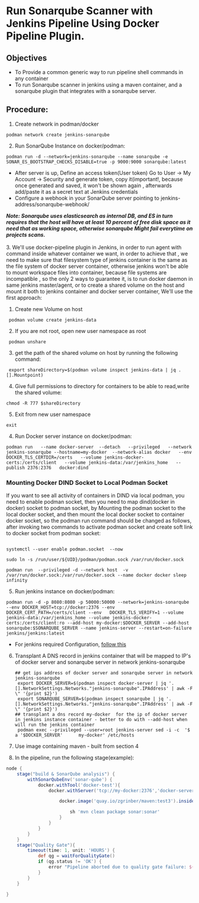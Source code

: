 # Run Sonarqube Scanner with Jenkins Pipeline Using Docker Pipeline Plugin.

## Objectives
  - To Provide a common generic way to run pipeline shell commands in any container
  - To run Sonarqube scanner in jenkins using a maven container, and a sonarqube plugin that integrates with a sonarqube server.

## Procedure:

1. Create network in podman/docker
```shell
podman network create jenkins-sonarqube
```
2. Run SonarQube Instance on docker/podman:
```shell
podman run -d --network=jenkins-sonarqube --name sonarqube -e SONAR_ES_BOOTSTRAP_CHECKS_DISABLE=true -p 9000:9000 sonarqube:latest
```
  - After server is up, Define an access token(User token) Go to User -> My Account -> Security and generate token, copy it(important!, because once generated and saved, it won't be shown again , afterwards add/paste it as a secret text at Jenkins credentials
  - Configure a webhook in your SonarQube server pointing to jenkins-address/sonarqube-webhook/
    
*__Note: Sonarqube uses elasticsearch as internal DB, and ES in turn requires that the host will have at least 10 percent of free disk space as it need that as working space, otherwise sonarqube Might fail everytime on projects scans.__* \
 \
3. We'll use docker-pipeline plugin in Jenkins, in order to run agent with command inside whatever container we want, in order to achieve that , we need to make sure that filesystem type of jenkins container is the same as the file system of docker server container, otherwise jenkins won't be able to mount workspace files into container, because file systems are incompatible , so the only 2 ways to guarantee it, is to run docker daemon in same jenkins master/agent, or to create a shared volume on the host and mount it both to jenkins container and docker server container, We'll use the first approach:
   
   1. Create new Volume on host 
   ```shell
    podman volume create jenkins-data
   ```
   2. If you are not root, open new user namespace as root
   ```shell
    podman unshare
   ```
   3. get the path of the shared volume on host by running the following command: 
   ```shell
    export shareDirectory=$(podman volume inspect jenkins-data | jq .[].Mountpoint)
   ```
   4. Give full permissions to directory for containers to be able to read,write the shared volume:
   ```shell
   chmod -R 777 $shareDirectory
   ```
   5. Exit from new user namespace
   ```shell
   exit
   ```
 
  
4. Run Docker server instance on docker/podman:
```shell
podman run   --name docker-server  --detach   --privileged   --network jenkins-sonarqube --hostname=my-docker  --network-alias docker   --env DOCKER_TLS_CERTDIR=/certs   --volume jenkins-docker-certs:/certs/client   --volume jenkins-data:/var/jenkins_home   --publish 2376:2376   docker:dind
```
### Mounting Docker DIND Socket to Local Podman Socket
 If you want to see all activity of containers in DIND via local podman, you need to enable podman socket,  then you need to map dind(docker in docker) socket to podman socket, by Mounting the podman socket to the local docker socket, and then mount the local docker socket to container docker socket, so the podman run command should be changed as follows, after invoking two commands to activate podman socket and create soft link to docker socket from podman socket: 

```shell

systemctl --user enable podman.socket  --now

sudo ln -s /run/user/${UID}/podman/podman.sock /var/run/docker.sock

podman run  --privileged -d --network host  -v /var/run/docker.sock:/var/run/docker.sock --name docker docker sleep infinity

```
5. Run jenkins instance on docker/podman:
  ```shell
  podman run -d -p 8080:8080 -p 50000:50000 --network=jenkins-sonarqube --env DOCKER_HOST=tcp://docker:2376 --env DOCKER_CERT_PATH=/certs/client --env   DOCKER_TLS_VERIFY=1 --volume jenkins-data:/var/jenkins_home --volume jenkins-docker-certs:/certs/client:ro --add-host my-docker:$DOCKER_SERVER --add-host sonarqube:$SONARQUBE_SERVER --name jenkins-server --restart=on-failure  jenkins/jenkins:latest
  ```
   - For jenkins required Configuration, [follow this](./Jenkins-README.md)    
6. Transplant A DNS record in jenkins container that will be mapped to IP's of docker server and sonarqube server in network jenkins-sonarqube 
   ```shell
   ## get ips address of docker server and sonarqube server in network jenkins-sonarqube 
    export DOCKER_SERVER=$(podman inspect docker-server | jq '.[].NetworkSettings.Networks."jenkins-sonarqube".IPAddress' | awk -F \" '{print $2}')
    export SONARQUBE_SERVER=$(podman inspect sonarqube | jq '.[].NetworkSettings.Networks."jenkins-sonarqube".IPAddress' | awk -F \" '{print $2}')
   ## transplant a dns record my-docker  for the ip of docker server in jenkins instance container - better to do with --add-host when will run the jenkins container
    podman exec --privileged --user=root jenkins-server sed -i -c  '$ a '$DOCKER_SERVER'      my-docker' /etc/hosts
   ```
7. Use image containing maven - built from section 4

8. In the pipeline, run the following stage(example):
```groovy
node {
    stage("build & SonarQube analysis") {
        withSonarQubeEnv('sonar-qube') {
            docker.withTool('docker-test'){
                docker.withServer('tcp://my-docker:2376','docker-server-certs'){

                    docker.image('quay.io/zgrinber/maven:test3').inside{

                        sh 'mvn clean package sonar:sonar'
                    }
                }
            }
        }
    }
    stage("Quality Gate"){
        timeout(time: 1, unit: 'HOURS') {
            def qg = waitForQualityGate()
            if (qg.status != 'OK') {
                error "Pipeline aborted due to quality gate failure: ${qg.status}"
            }
        }
    }

}

      
```
